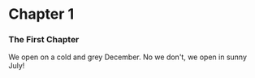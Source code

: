 # Chapter 1

### The First Chapter

We open on a cold and grey December. No we don't, we open in sunny July!